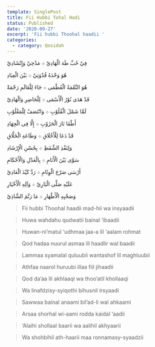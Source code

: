 ```yaml
---
template: SinglePost
title: Fii Hubbi Tohal Hadi
status: Published
date: '2020-09-27'
excerpt: 'Fii hubbi Thoohal haadii '
categories:
  - category: Qosidah
---
```


فِيْ حُبِّ طَهَ الْهَادِيْ ܀ مَدْحِيْ وَإِنْشَادِيْ

هُوَ وَحْدَهُ قُدْوَتِيْ ܀ بَيْنَ الْعِبَادِ  

هُوَ النِّعْمَةُ الْعُظْمَى ܀ جَاءَ لِلْعَالَمِ رَحْمَةْ  
 
قَدْ هَدَى نُوْرُ الْأَسْمَى ܀ لِلْحَاضِرِ وَالْهَادِيْ    

لَمَّا شَمْلَ الْقُلُوْبِ ܀ وَانْتَصَفْ لِلْمَغْلُوْبِ  

أَطْفَا نَارَ الْحَرُوْبِ ܀ إِلَّا فِى الْجِهَادِ  
  
قَدْ دَعَا لِلْأَخْلَاقِ ܀ وَطَاعَةِ الْخَلَّاقِ  
 
وَلِنَفْذِ الشِّقَظِ ܀ بِحُسْنِ الْإِرْشَادِ  
 
سَوَّى بَيْنَ الْأَنَامِ ܀ بِالْعَدْلِ وَالْأَحْكَامِ  

أَرْسَى صَرْحَ الْوِئَامِ ܀ رَدَّ كَيْدَ الْعَادِيْ  
  
عَلَيْهِ صَلَّى الْبَارِيْ ܀ وَآلِهِ الْأَخْيَارِ  
 
وَصَحْبِهِ الْأَطْهَارِ ܀ مَا رَنَّمَ الشَّاذِيْ  



> Fii hubbi Thoohal haadii mad-hii wa insyaadii  

> Huwa wahdahu qudwatii bainal ‘ibaadii  

> Huwan-ni’matul ‘udhmaa jaa-a lil ‘aalam rohmat 

> Qod hadaa nuurul asmaa lil haadlir wal baadii  

> Lammaa syamalal quluubii wantashof lil maghluubii  

> Athfaa naarol huruubi illaa fiil jihaadii

> Qod da’aa lil akhlaaqi wa thoo’atil khollaaqi 

> Wa linafdzisy-syiqothi bihusnil irsyaadi 

> Sawwaa bainal anaami bil’ad-li wal ahkaami  

> Arsaa shorhal wi-aami rodda kaidal ‘aadii

> ‘Alaihi shollaal baarii wa aalihil akhyaarii 

> Wa shohbihil ath-haarii maa ronnamasy-syaadzii

